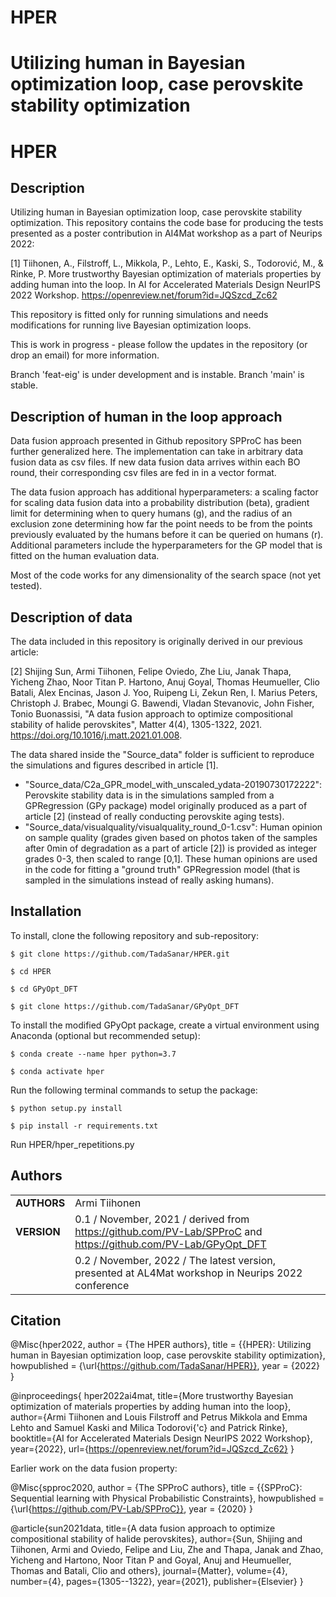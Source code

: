 
# HPER
Utilizing human in Bayesian optimization loop, case perovskite stability optimization
=======

HPER 
===========

## Description

Utilizing human in Bayesian optimization loop, case perovskite stability optimization. This repository contains the code base for producing the tests presented as a poster contribution in AI4Mat workshop as a part of Neurips 2022:

[1] Tiihonen, A., Filstroff, L., Mikkola, P., Lehto, E., Kaski, S., Todorović, M., & Rinke, P. More trustworthy Bayesian optimization of materials properties by adding human into the loop. In AI for Accelerated Materials Design NeurIPS 2022 Workshop. https://openreview.net/forum?id=JQSzcd_Zc62

This repository is fitted only for running simulations and needs modifications for running live Bayesian optimization loops.

This is work in progress - please follow the updates in the repository (or drop an email) for more information.

Branch 'feat-eig' is under development and is instable. Branch 'main' is stable.

## Description of human in the loop approach

Data fusion approach presented in Github repository SPProC has been further generalized here. The implementation can take in arbitrary data fusion data as csv files. If new data fusion data arrives within each BO round, their corresponding csv files are fed in in a vector format.

The data fusion approach has additional hyperparameters: a scaling factor for scaling data fusion data into a probability distribution (beta), gradient limit for determining when to query humans (g), and the radius of an exclusion zone determining how far the point needs to be from the points previously evaluated by the humans before it can be queried on humans (r). Additional parameters include the hyperparameters for the GP model that is fitted on the human evaluation data.

Most of the code works for any dimensionality of the search space (not yet tested).

## Description of data

The data included in this repository is originally derived in our previous article:

[2] Shijing Sun, Armi Tiihonen, Felipe Oviedo, Zhe Liu, Janak Thapa, Yicheng Zhao, Noor Titan P. Hartono, Anuj Goyal, Thomas Heumueller, Clio Batali, Alex Encinas, Jason J. Yoo, Ruipeng Li, Zekun Ren, I. Marius Peters, Christoph J. Brabec, Moungi G. Bawendi, Vladan Stevanovic, John Fisher, Tonio Buonassisi, "A data fusion approach to optimize compositional stability of halide perovskites", Matter 4(4), 1305-1322, 2021. https://doi.org/10.1016/j.matt.2021.01.008.

The data shared inside the "Source_data" folder is sufficient to reproduce the simulations and figures described in article [1].
- "Source_data/C2a_GPR_model_with_unscaled_ydata-20190730172222": Perovskite stability data is in the simulations sampled from a GPRegression (GPy package) model originally produced as a part of article [2] (instead of really conducting perovskite aging tests).
- "Source_data/visualquality/visualquality_round_0-1.csv": Human opinion on sample quality (grades given based on photos taken of the samples after 0min of degradation as a part of article [2]) is provided as integer grades 0-3, then scaled to range [0,1]. These human opinions are used in the code for fitting a "ground truth" GPRegression model (that is sampled in the simulations instead of really asking humans).

## Installation
To install, clone the following repository and sub-repository:

`$ git clone https://github.com/TadaSanar/HPER.git`

`$ cd HPER`

`$ cd GPyOpt_DFT`

`$ git clone https://github.com/TadaSanar/GPyOpt_DFT`

To install the modified GPyOpt package, create a virtual environment using Anaconda (optional but recommended setup):

`$ conda create --name hper python=3.7`

`$ conda activate hper`

Run the following terminal commands to setup the package:

`$ python setup.py install`

`$ pip install -r requirements.txt`

Run HPER/hper_repetitions.py

## Authors
||                    |
| ------------- | ------------------------------ |
| **AUTHORS**      | Armi Tiihonen | 
| **VERSION**      | 0.1 / November, 2021 /  derived from https://github.com/PV-Lab/SPProC and https://github.com/PV-Lab/GPyOpt_DFT |
| | 0.2 / November, 2022 /  The latest version, presented at AL4Mat workshop in Neurips 2022 conference |

## Citation

@Misc{hper2022,
  author =   {The HPER authors},
  title =    {{HPER}: Utilizing human in Bayesian optimization loop, case perovskite stability optimization},
  howpublished = {\url{https://github.com/TadaSanar/HPER}},
  year = {2022}
}

@inproceedings{
hper2022ai4mat,
title={More trustworthy Bayesian optimization of materials properties by adding human into the loop},
author={Armi Tiihonen and Louis Filstroff and Petrus Mikkola and Emma Lehto and Samuel Kaski and Milica Todorovi{\'c} and Patrick Rinke},
booktitle={AI for Accelerated Materials Design NeurIPS 2022 Workshop},
year={2022},
url={https://openreview.net/forum?id=JQSzcd_Zc62}
}

Earlier work on the data fusion property:

@Misc{spproc2020,
  author =   {The SPProC authors},
  title =    {{SPProC}: Sequential learning with Physical Probabilistic Constraints},
  howpublished = {\url{https://github.com/PV-Lab/SPProC}},
  year = {2020}
}

@article{sun2021data,
  title={A data fusion approach to optimize compositional stability of halide perovskites},
  author={Sun, Shijing and Tiihonen, Armi and Oviedo, Felipe and Liu, Zhe and Thapa, Janak and Zhao, Yicheng and Hartono, Noor Titan P and Goyal, Anuj and Heumueller, Thomas and Batali, Clio and others},
  journal={Matter},
  volume={4},
  number={4},
  pages={1305--1322},
  year={2021},
  publisher={Elsevier}
}

